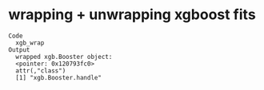 # wrapping + unwrapping xgboost fits

    Code
      xgb_wrap
    Output
      wrapped xgb.Booster object:
      <pointer: 0x120793fc0>
      attr(,"class")
      [1] "xgb.Booster.handle"

